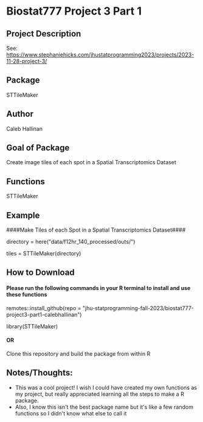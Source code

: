 # Biostat777 Project 3 Part 1


## Project Description
See: https://www.stephaniehicks.com/jhustatprogramming2023/projects/2023-11-28-project-3/


## Package
STTileMaker


## Author
Caleb Hallinan


## Goal of Package
Create image tiles of each spot in a Spatial Transcriptomics Dataset


## Functions
STTileMaker


## Example

####Make Tiles of each Spot in a Spatial Transcriptomics Dataset####

directory = here("data/f12hr_140_processed/outs/")

tiles = STTileMaker(directory)


## How to Download

#### Please run the following commands in your R terminal to install and use these functions

remotes::install_github(repo = "jhu-statprogramming-fall-2023/biostat777-project3-part1-calebhallinan")

library(STTileMaker)

#### OR

Clone this repository and build the package from within R

## Notes/Thoughts:

- This was a cool project! I wish I could have created my own functions as my project, but really appreciated learning all the steps to make a R package.
- Also, I know this isn't the best package name but it's like a few random functions so I didn't know what else to call it
